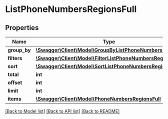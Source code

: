 # ListPhoneNumbersRegionsFull

## Properties
Name | Type | Description | Notes
------------ | ------------- | ------------- | -------------
**group_by** | [**\Swagger\Client\Model\GroupByListPhoneNumbersRegions**](GroupByListPhoneNumbersRegions.md) |  | [optional] 
**filters** | [**\Swagger\Client\Model\FilterListPhoneNumbersRegions**](FilterListPhoneNumbersRegions.md) |  | [optional] 
**sort** | [**\Swagger\Client\Model\SortListPhoneNumbersRegions**](SortListPhoneNumbersRegions.md) |  | [optional] 
**total** | **int** |  | [optional] 
**offset** | **int** |  | [optional] 
**limit** | **int** |  | [optional] 
**items** | [**\Swagger\Client\Model\PhoneNumbersRegionsFull**](PhoneNumbersRegionsFull.md) |  | [optional] 

[[Back to Model list]](../README.md#documentation-for-models) [[Back to API list]](../README.md#documentation-for-api-endpoints) [[Back to README]](../README.md)


